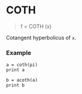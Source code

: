 # COTH

> f = COTH (x)

Cotangent hyperbolicus of `x`.

### Example

```
a = coth(pi)
print a

b = acoth(a)
print b
```

